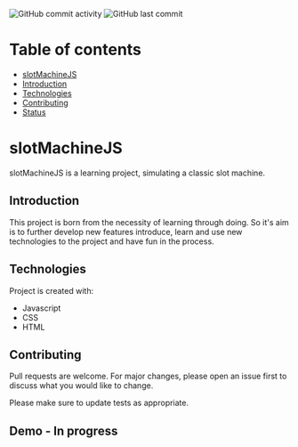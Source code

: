 ![GitHub commit activity](https://img.shields.io/github/commit-activity/m/edXmO/slotMachineJS)
![GitHub last commit](https://img.shields.io/github/last-commit/edXmO/slotMachineJS)

# Table of contents 

* [slotMachineJS](#slotMachineJs)
* [Introduction](#Introduction)
* [Technologies](#Technologies)
* [Contributing](#Contributing)
* [Status](#Demo)

# slotMachineJS

slotMachineJS is a learning project, simulating a classic slot machine.

## Introduction

This project is born from the necessity of learning through doing. 
So it's aim is to further develop new features introduce, learn and use new technologies to the project and have fun in the process. 

## Technologies

Project is created with: 
* Javascript
* CSS
* HTML

## Contributing
Pull requests are welcome. For major changes, please open an issue first to discuss what you would like to change.

Please make sure to update tests as appropriate.

## Demo - In progress